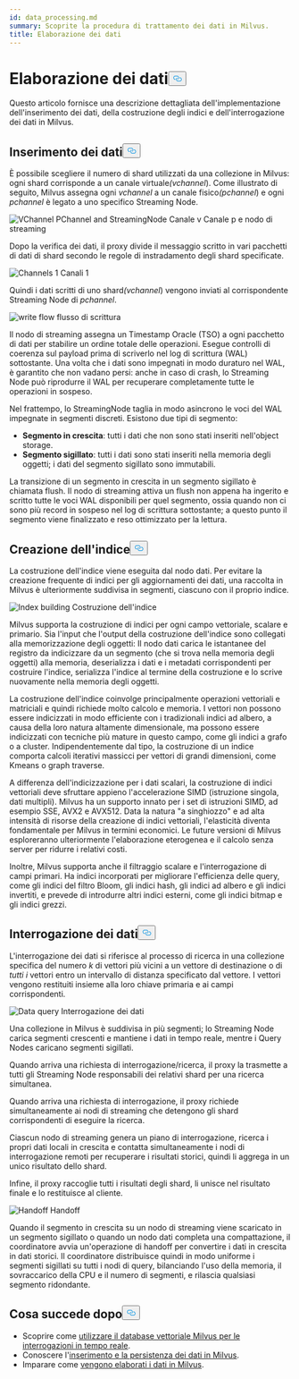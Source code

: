 ```yaml
---
id: data_processing.md
summary: Scoprite la procedura di trattamento dei dati in Milvus.
title: Elaborazione dei dati
---
```

<h1 id="Data-Processing" class="common-anchor-header">Elaborazione dei dati<button data-href="#Data-Processing" class="anchor-icon" translate="no">
      <svg translate="no"
        aria-hidden="true"
        focusable="false"
        height="20"
        version="1.1"
        viewBox="0 0 16 16"
        width="16"
      >
        <path
          fill="#0092E4"
          fill-rule="evenodd"
          d="M4 9h1v1H4c-1.5 0-3-1.69-3-3.5S2.55 3 4 3h4c1.45 0 3 1.69 3 3.5 0 1.41-.91 2.72-2 3.25V8.59c.58-.45 1-1.27 1-2.09C10 5.22 8.98 4 8 4H4c-.98 0-2 1.22-2 2.5S3 9 4 9zm9-3h-1v1h1c1 0 2 1.22 2 2.5S13.98 12 13 12H9c-.98 0-2-1.22-2-2.5 0-.83.42-1.64 1-2.09V6.25c-1.09.53-2 1.84-2 3.25C6 11.31 7.55 13 9 13h4c1.45 0 3-1.69 3-3.5S14.5 6 13 6z"
        ></path>
      </svg>
    </button></h1><p>Questo articolo fornisce una descrizione dettagliata dell'implementazione dell'inserimento dei dati, della costruzione degli indici e dell'interrogazione dei dati in Milvus.</p>
<h2 id="Data-insertion" class="common-anchor-header">Inserimento dei dati<button data-href="#Data-insertion" class="anchor-icon" translate="no">
      <svg translate="no"
        aria-hidden="true"
        focusable="false"
        height="20"
        version="1.1"
        viewBox="0 0 16 16"
        width="16"
      >
        <path
          fill="#0092E4"
          fill-rule="evenodd"
          d="M4 9h1v1H4c-1.5 0-3-1.69-3-3.5S2.55 3 4 3h4c1.45 0 3 1.69 3 3.5 0 1.41-.91 2.72-2 3.25V8.59c.58-.45 1-1.27 1-2.09C10 5.22 8.98 4 8 4H4c-.98 0-2 1.22-2 2.5S3 9 4 9zm9-3h-1v1h1c1 0 2 1.22 2 2.5S13.98 12 13 12H9c-.98 0-2-1.22-2-2.5 0-.83.42-1.64 1-2.09V6.25c-1.09.53-2 1.84-2 3.25C6 11.31 7.55 13 9 13h4c1.45 0 3-1.69 3-3.5S14.5 6 13 6z"
        ></path>
      </svg>
    </button></h2><p>È possibile scegliere il numero di shard utilizzati da una collezione in Milvus: ogni shard corrisponde a un canale virtuale<em>(vchannel</em>). Come illustrato di seguito, Milvus assegna ogni <em>vchannel</em> a un canale fisico<em>(pchannel</em>) e ogni <em>pchannel</em> è legato a uno specifico Streaming Node.</p>
<p>
  
   <span class="img-wrapper"> <img translate="no" src="/docs/v2.6.x/assets/pvchannel_wal.png" alt="VChannel PChannel and StreamingNode" class="doc-image" id="vchannel-pchannel-and-streamingnode" />
   </span> <span class="img-wrapper"> <span>Canale v Canale p e nodo di streaming</span> </span></p>
<p>Dopo la verifica dei dati, il proxy divide il messaggio scritto in vari pacchetti di dati di shard secondo le regole di instradamento degli shard specificate.</p>
<p>
  
   <span class="img-wrapper"> <img translate="no" src="/docs/v2.6.x/assets/channels_1.png" alt="Channels 1" class="doc-image" id="channels-1" />
   </span> <span class="img-wrapper"> <span>Canali 1</span> </span></p>
<p>Quindi i dati scritti di uno shard<em>(vchannel</em>) vengono inviati al corrispondente Streaming Node di <em>pchannel</em>.</p>
<p>
  
   <span class="img-wrapper"> <img translate="no" src="/docs/v2.6.x/assets/written_data_flow.png" alt="write flow" class="doc-image" id="write-flow" />
   </span> <span class="img-wrapper"> <span>flusso di scrittura</span> </span></p>
<p>Il nodo di streaming assegna un Timestamp Oracle (TSO) a ogni pacchetto di dati per stabilire un ordine totale delle operazioni. Esegue controlli di coerenza sul payload prima di scriverlo nel log di scrittura (WAL) sottostante. Una volta che i dati sono impegnati in modo duraturo nel WAL, è garantito che non vadano persi: anche in caso di crash, lo Streaming Node può riprodurre il WAL per recuperare completamente tutte le operazioni in sospeso.</p>
<p>Nel frattempo, lo StreamingNode taglia in modo asincrono le voci del WAL impegnate in segmenti discreti. Esistono due tipi di segmento:</p>
<ul>
<li><strong>Segmento in crescita</strong>: tutti i dati che non sono stati inseriti nell'object storage.</li>
<li><strong>Segmento sigillato</strong>: tutti i dati sono stati inseriti nella memoria degli oggetti; i dati del segmento sigillato sono immutabili.</li>
</ul>
<p>La transizione di un segmento in crescita in un segmento sigillato è chiamata flush. Il nodo di streaming attiva un flush non appena ha ingerito e scritto tutte le voci WAL disponibili per quel segmento, ossia quando non ci sono più record in sospeso nel log di scrittura sottostante; a questo punto il segmento viene finalizzato e reso ottimizzato per la lettura.</p>
<h2 id="Index-building" class="common-anchor-header">Creazione dell'indice<button data-href="#Index-building" class="anchor-icon" translate="no">
      <svg translate="no"
        aria-hidden="true"
        focusable="false"
        height="20"
        version="1.1"
        viewBox="0 0 16 16"
        width="16"
      >
        <path
          fill="#0092E4"
          fill-rule="evenodd"
          d="M4 9h1v1H4c-1.5 0-3-1.69-3-3.5S2.55 3 4 3h4c1.45 0 3 1.69 3 3.5 0 1.41-.91 2.72-2 3.25V8.59c.58-.45 1-1.27 1-2.09C10 5.22 8.98 4 8 4H4c-.98 0-2 1.22-2 2.5S3 9 4 9zm9-3h-1v1h1c1 0 2 1.22 2 2.5S13.98 12 13 12H9c-.98 0-2-1.22-2-2.5 0-.83.42-1.64 1-2.09V6.25c-1.09.53-2 1.84-2 3.25C6 11.31 7.55 13 9 13h4c1.45 0 3-1.69 3-3.5S14.5 6 13 6z"
        ></path>
      </svg>
    </button></h2><p>La costruzione dell'indice viene eseguita dal nodo dati. Per evitare la creazione frequente di indici per gli aggiornamenti dei dati, una raccolta in Milvus è ulteriormente suddivisa in segmenti, ciascuno con il proprio indice.</p>
<p>
  
   <span class="img-wrapper"> <img translate="no" src="/docs/v2.6.x/assets/index_building.png" alt="Index building" class="doc-image" id="index-building" />
   </span> <span class="img-wrapper"> <span>Costruzione dell'indice</span> </span></p>
<p>Milvus supporta la costruzione di indici per ogni campo vettoriale, scalare e primario. Sia l'input che l'output della costruzione dell'indice sono collegati alla memorizzazione degli oggetti: Il nodo dati carica le istantanee del registro da indicizzare da un segmento (che si trova nella memoria degli oggetti) alla memoria, deserializza i dati e i metadati corrispondenti per costruire l'indice, serializza l'indice al termine della costruzione e lo scrive nuovamente nella memoria degli oggetti.</p>
<p>La costruzione dell'indice coinvolge principalmente operazioni vettoriali e matriciali e quindi richiede molto calcolo e memoria. I vettori non possono essere indicizzati in modo efficiente con i tradizionali indici ad albero, a causa della loro natura altamente dimensionale, ma possono essere indicizzati con tecniche più mature in questo campo, come gli indici a grafo o a cluster. Indipendentemente dal tipo, la costruzione di un indice comporta calcoli iterativi massicci per vettori di grandi dimensioni, come Kmeans o graph traverse.</p>
<p>A differenza dell'indicizzazione per i dati scalari, la costruzione di indici vettoriali deve sfruttare appieno l'accelerazione SIMD (istruzione singola, dati multipli). Milvus ha un supporto innato per i set di istruzioni SIMD, ad esempio SSE, AVX2 e AVX512. Data la natura "a singhiozzo" e ad alta intensità di risorse della creazione di indici vettoriali, l'elasticità diventa fondamentale per Milvus in termini economici. Le future versioni di Milvus esploreranno ulteriormente l'elaborazione eterogenea e il calcolo senza server per ridurre i relativi costi.</p>
<p>Inoltre, Milvus supporta anche il filtraggio scalare e l'interrogazione di campi primari. Ha indici incorporati per migliorare l'efficienza delle query, come gli indici del filtro Bloom, gli indici hash, gli indici ad albero e gli indici invertiti, e prevede di introdurre altri indici esterni, come gli indici bitmap e gli indici grezzi.</p>
<h2 id="Data-query" class="common-anchor-header">Interrogazione dei dati<button data-href="#Data-query" class="anchor-icon" translate="no">
      <svg translate="no"
        aria-hidden="true"
        focusable="false"
        height="20"
        version="1.1"
        viewBox="0 0 16 16"
        width="16"
      >
        <path
          fill="#0092E4"
          fill-rule="evenodd"
          d="M4 9h1v1H4c-1.5 0-3-1.69-3-3.5S2.55 3 4 3h4c1.45 0 3 1.69 3 3.5 0 1.41-.91 2.72-2 3.25V8.59c.58-.45 1-1.27 1-2.09C10 5.22 8.98 4 8 4H4c-.98 0-2 1.22-2 2.5S3 9 4 9zm9-3h-1v1h1c1 0 2 1.22 2 2.5S13.98 12 13 12H9c-.98 0-2-1.22-2-2.5 0-.83.42-1.64 1-2.09V6.25c-1.09.53-2 1.84-2 3.25C6 11.31 7.55 13 9 13h4c1.45 0 3-1.69 3-3.5S14.5 6 13 6z"
        ></path>
      </svg>
    </button></h2><p>L'interrogazione dei dati si riferisce al processo di ricerca in una collezione specifica del numero <em>k</em> di vettori più vicini a un vettore di destinazione o di <em>tutti i</em> vettori entro un intervallo di distanza specificato dal vettore. I vettori vengono restituiti insieme alla loro chiave primaria e ai campi corrispondenti.</p>
<p>
  
   <span class="img-wrapper"> <img translate="no" src="/docs/v2.6.x/assets/data_query.jpg" alt="Data query" class="doc-image" id="data-query" />
   </span> <span class="img-wrapper"> <span>Interrogazione dei dati</span> </span></p>
<p>Una collezione in Milvus è suddivisa in più segmenti; lo Streaming Node carica segmenti crescenti e mantiene i dati in tempo reale, mentre i Query Nodes caricano segmenti sigillati.</p>
<p>Quando arriva una richiesta di interrogazione/ricerca, il proxy la trasmette a tutti gli Streaming Node responsabili dei relativi shard per una ricerca simultanea.</p>
<p>Quando arriva una richiesta di interrogazione, il proxy richiede simultaneamente ai nodi di streaming che detengono gli shard corrispondenti di eseguire la ricerca.</p>
<p>Ciascun nodo di streaming genera un piano di interrogazione, ricerca i propri dati locali in crescita e contatta simultaneamente i nodi di interrogazione remoti per recuperare i risultati storici, quindi li aggrega in un unico risultato dello shard.</p>
<p>Infine, il proxy raccoglie tutti i risultati degli shard, li unisce nel risultato finale e lo restituisce al cliente.</p>
<p>
  
   <span class="img-wrapper"> <img translate="no" src="/docs/v2.6.x/assets/handoff.png" alt="Handoff" class="doc-image" id="handoff" />
   </span> <span class="img-wrapper"> <span>Handoff</span> </span></p>
<p>Quando il segmento in crescita su un nodo di streaming viene scaricato in un segmento sigillato o quando un nodo dati completa una compattazione, il coordinatore avvia un'operazione di handoff per convertire i dati in crescita in dati storici. Il coordinatore distribuisce quindi in modo uniforme i segmenti sigillati su tutti i nodi di query, bilanciando l'uso della memoria, il sovraccarico della CPU e il numero di segmenti, e rilascia qualsiasi segmento ridondante.</p>
<h2 id="Whats-next" class="common-anchor-header">Cosa succede dopo<button data-href="#Whats-next" class="anchor-icon" translate="no">
      <svg translate="no"
        aria-hidden="true"
        focusable="false"
        height="20"
        version="1.1"
        viewBox="0 0 16 16"
        width="16"
      >
        <path
          fill="#0092E4"
          fill-rule="evenodd"
          d="M4 9h1v1H4c-1.5 0-3-1.69-3-3.5S2.55 3 4 3h4c1.45 0 3 1.69 3 3.5 0 1.41-.91 2.72-2 3.25V8.59c.58-.45 1-1.27 1-2.09C10 5.22 8.98 4 8 4H4c-.98 0-2 1.22-2 2.5S3 9 4 9zm9-3h-1v1h1c1 0 2 1.22 2 2.5S13.98 12 13 12H9c-.98 0-2-1.22-2-2.5 0-.83.42-1.64 1-2.09V6.25c-1.09.53-2 1.84-2 3.25C6 11.31 7.55 13 9 13h4c1.45 0 3-1.69 3-3.5S14.5 6 13 6z"
        ></path>
      </svg>
    </button></h2><ul>
<li>Scoprire come <a href="https://milvus.io/blog/deep-dive-5-real-time-query.md">utilizzare il database vettoriale Milvus per le interrogazioni in tempo reale</a>.</li>
<li>Conoscere l'<a href="https://milvus.io/blog/deep-dive-4-data-insertion-and-data-persistence.md">inserimento e la persistenza dei dati in Milvus</a>.</li>
<li>Imparare come <a href="https://milvus.io/blog/deep-dive-3-data-processing.md">vengono elaborati i dati in Milvus</a>.</li>
</ul>

